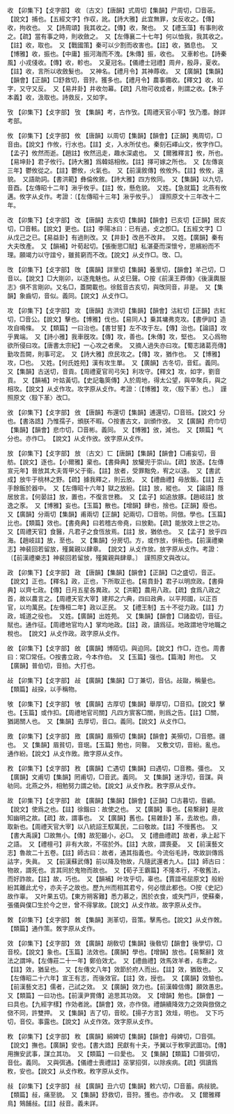 <!-- { "loadSidebar": true } -->
收	【卯集下】【攴字部】	收	〔古文〕【唐韻】式周切【集韻】尸周切，□音荍。【說文】捕也。【五經文字】作収，訛。【詩大雅】此宜無罪，女反收之。【傳】收，拘收也。　又【詩周頌】我其收之。【傳】收，聚也。　又【禮玉藻】有事則收之。【疏】當有事之時，則收斂之。　又【左傳襄二十七年】何以恤我，我其收之。【註】收，取也。　又【戰國策】秦可以少割而收害也。【註】收，猶息也。　又【博雅】收，振也。【中庸】振河海而不洩。【朱傳】振，收也。　又車軫也。【詩秦風】小戎俴收。【傳】收，軫也。　又夏冠名。【儀禮士冠禮】周弁，殷冔，夏收。【註】收，言所以收斂髮也。　又神名。【禮月令】其神蓐收。　又【廣韻】【集韻】【韻會】【正韻】□舒救切，音狩。獲多也。【禮月令】農事備收。【釋文】收，如字，又守又反。　又【易井卦】井收勿幕。【疏】凡物可收成者，則謂之收。【朱子本義】收，汲取也。詩救反，又如字。

攷	【卯集下】【攴字部】	攷	【集韻】考，古作攷。【周禮天官小宰】攷乃灋。餘詳考部。

攸	【卯集下】【攴字部】	攸	【唐韻】以周切【集韻】【韻會】【正韻】夷周切，□音由。【說文】作攸，行水也。【註】攴，入水所仗也。秦刻石嶧山文，攸字作□。【孟子】攸然而逝。【趙註】攸然迅走，趣水深處也。　又【爾雅釋言】攸，所也。【易坤卦】君子攸行。【詩大雅】爲韓姞相攸。【註】擇可嫁之所也。　又【左傳哀三年】鬱攸從之。【註】鬱攸，火氣也。　又【前漢敘傳】攸攸外。【註】攸攸，遠貌。　又語助詞。【書洪範】彝倫攸敘。【詩大雅】四方攸同。　又【集韻】以九切，音酉。【左傳昭十二年】湫乎攸乎。【註】攸，懸危貌。　又姓。【急就篇】北燕有攸邁。攸字从攴作。考證：〔【左傳昭十三年】湫乎攸乎。〕　謹照原文十三年改十二年。 

改	【卯集下】【攴字部】	改	【唐韻】古亥切【集韻】【韻會】已亥切【正韻】居亥切，□音輆。【說文】更也。【註】李陽冰曰：已有過，攴之卽□。【五經文字】□从戊己之已。【易益卦】有過則改。又【井卦】改邑不改井。　又姓。【廣韻】秦有大夫攺產。　又【韻補】叶荀起切。【張衡思□賦】私湛憂而深懷兮，思繽紛而不理。願竭力以守誼兮，雖貧窮而不改。【說文】从攴作□。攺、□。

攺	【卯集下】【攴字部】	攺	【廣韻】詳里切【集韻】養里切，【韻會】羊己切，□音以。【說文】□大剛卯，以逐鬼魅也。从攴巳聲。○按《前漢王莽傳》《後漢輿服志》俱不言剛卯。又名□，蓋闕載也。徐鉉音古亥切，與攺同音，非是。　又【集韻】象齒切，音似。義同。【說文】从攴作□。

攻	【卯集下】【攴字部】	攻	【唐韻】古洪切【集韻】【韻會】沽紅切【正韻】古紅切，□音公。【說文】擊也。【博雅】伐也。【易同人】乗其墉弗克攻。【書伊訓】造攻自鳴條。　又【類篇】一曰治也。【書甘誓】左不攻于左。【傳】治也。【論語】攻乎異端。　又【詩小雅】我車旣攻。【傳】攻，善也。【朱傳】攻，堅也。　又心爲物欲所侵曰攻。【唐書太宗紀】一心攻之者衆。　又摘人過失亦曰攻。【蜀志諸葛亮傳】勤攻吾闕，則事可定。　又【詩大雅】庶民攻之。【傳】攻，猶作也。　又【博雅】攻，□也。　又姓。【何氏姓苑】漢有攻生單。　又【廣韻】古冬切，音釭。義同。　又【集韻】古送切，音貢。【周禮夏官司弓矢】利攻守。【釋文】攻，如字，劉音貢。　又【韻補】叶姑黃切。【史記龜筴傳】入於周地，得太公望，與卒聚兵，與之相攻。【說文】从攴作攻。攻字原从攴作。考證：〔【博雅】攻，〈殹下革〉也。〕　謹照原文〈殹下革〉改□。 

攽	【卯集下】【攴字部】	攽	【唐韻】布還切【集韻】逋還切，□音班。【說文】分也。【書洛誥】乃惟孺子，頒朕不暇。○按書古文，訓頒作攽。　又【廣韻】府巾切【集韻】【韻會】悲巾切，□音彬。義同。　又【博雅】攽，減也。　又【類篇】气分也。亦作□。　【說文】从攴作攽。攽字原从攴作。

放	【卯集下】【攴字部】	放	〔古文〕匸【唐韻】【集韻】【韻會】□甫妄切，音舫。【說文】逐也。【小爾雅】棄也。【書舜典】放驩兜于崇山。【疏】放逐。【左傳宣元年】晉放其大夫胥甲父于衞。【註】放者，受罪黜免，宥之以遠。　又【書武成】放牛于桃林之野。【疏】據我釋之，則云放。　又【禮曲禮】毋放飯。【註】去手餘飯於器中。　又【左傳昭十六年】獄之放紛。【註】放，縱也。　又【論語】隱居放言。【何晏註】放，置也，不復言世務。　又【孟子】如追放豚。【趙岐註】放逸之豕。　又【博雅】妄也。【玉篇】散也。【增韻】肆也，捨也。【正韻】廢也。　又【廣韻】分兩切【集韻】甫兩切【正韻】妃兩切，□音昉。同倣。學也。【玉篇】比也。【類篇】效也。【書堯典】曰若稽古帝堯，曰放勳。【疏】能放效上世之功。　又【周禮天官】食醫，凡君子之食恆放焉。【註】放，猶依也。　又【孟子】放乎四海。【趙岐註】放，至也。　又【集韻】分房切。方，或作放，倂船也。【前漢禮樂志】神裴回若留放，殣冀親以肆章。　【說文】从攴作放。放字原从攴作。考證：〔【前漢禮樂志】神裴回若留放，殣冀親與肆章。〕　謹照原文與改以。 

政	【卯集下】【攴字部】	政	【唐韻】【集韻】【韻會】【正韻】□之盛切，音正。【說文】正也。【釋名】政，正也，下所取正也。【易賁卦】君子以明庶政。【書舜典】以齊七政。【傳】日月五星各異政。又【洪範】農用八政。【疏】食爲八政之首，故以農言之。【周禮天官大宰】建邦之六典，四曰政典，以平邦國，以正百官，以均萬民。【左傳桓二年】政以正民。　又【禮王制】五十不從力政。【註】力政，城道之役也。　又姓。【廣韻】出姓苑。　又【集韻】【韻會】□諸盈切，音征。賦也。通作征。【周禮地官均人】掌均地政。【註】政，讀爲征。地政謂地守地職之稅也。　【說文】从攴作政。政字原从攴作。

敀	【卯集下】【攴字部】	敀	【廣韻】博陌切。與迫同。【說文】作□，迮也。周書曰：常□常任。○按書立政，今本作伯。　又【玉篇】强也。【篇海】附也。　又【廣韻】普伯切，音拍。大打也。

敁	【卯集下】【攴字部】	敁	【廣韻】【集韻】□丁兼切，音佔。敁敠，稱量也。【類篇】敁挅，以手稱物。

敂	【卯集下】【攴字部】	敂	【廣韻】古厚切【集韻】舉厚切，□音扣。【說文】擊也。【玉篇】或作扣。【周禮地官司關】凡四方賔客□關，則爲之告。【註】□關，猶謁關人也。　又【集韻】去厚切，音口。義同。【說文】从攴作□。

敃	【卯集下】【攴字部】	敃	【廣韻】眉殞切【集韻】【韻會】美殞切，□音愍。疆也。　又【集韻】眉貧切，音珉。【玉篇】勉也，同暋。　又敷文切，音紛。亂也。通作紛。【說文】从攴作敃。敃字原从攴作。

敄	【卯集下】【攴字部】	敄	【廣韻】亡遇切【集韻】曰遇切，□音務。彊也。　又【廣韻】文甫切【集韻】罔甫切，□音武。義同。　又【集韻】迷浮切，音謀。與劺同。北燕之外，相勉努力謂之劺。【說文】从攴作敄。敄字原从攴作。

故	【卯集下】【攴字部】	故	【廣韻】【集韻】【韻會】【正韻】□古暮切，音顧。【說文】使爲之也。【註】徐鍇曰：故使之也。　又【廣韻】事也。【易繫辭】是故知幽明之故。【疏】故，謂事也。　又【廣韻】舊也。【易雜卦】革，去故也。鼎，取新也。【周禮天官大宰】以八統詔王馭萬民，二曰敬故。【註】不慢舊也。　又【書大禹謨】□故無小。【傳】故犯雖小，必□。　又【禮曲禮疏】故者，承上起下之語。　又【禮檀弓】非有大故，不宿於外。【註】大故，謂喪憂。　又【前漢藝文志】魯故二十五卷。【註】師古曰：故者，通其指義也。今流俗毛詩，攺故訓傳爲詁字，失眞。　又【前漢蘇武傳】前以降及物故，凡隨武還者九人。【註】師古曰：物故，謂死也。言其同於鬼物而故也。　又【荀子王霸篇】不隆本行，不敬舊法，而好詐故。【註】故，巧也。　又【韻補】叶攻乎切，辜也。【賈誼弔屈原文】般紛紛其離此尤兮，亦夫子之故也。歷九州而相其君兮，何必懷此都也。○按《史記》故作辜。　又叶果五切。【東方朔客難】悉力慕之，困於衣食，或失門戸，使蘇秦，張儀與僕□生於今之世，曾不得掌故。【說文】从攴作故。故字原从攴作。

敇	【卯集下】【攴字部】	敇	【集韻】測革切，音策。擊馬也。【說文】从攴作敇。【類篇】通作策。敇字原从攴作。

效	【卯集下】【攴字部】	效	【廣韻】胡敎切【集韻】後敎切【韻會】後學切，□音校。【說文】象也。【玉篇】法效也。【廣韻】學也。【增韻】放也。【易繫辭】效法之謂坤。【左傳莊二十一年】鄭伯效尤。　又【禮曲禮】效馬效羊者，右牽之。【註】效，猶呈也。　又【左傳文八年】效節於府人而出。【註】效，猶致也。　又【左傳昭二十六年】宣王有志，而後效官。【註】效，授也。　又【廣韻】效驗也。【前漢藝文志】儒者，己試之效。　又【廣韻】效力也。【前漢韓信傳】願效愚忠。　又【類篇】一曰功也。【前漢尹賞傳】追思其功效。　又【增韻】勉也。【韻會】一曰具也。【九經字樣】作効者訛。【韻會】效，亦作傚。禮韻續降效力之效與倣傚之傚不同，許雙押。　又【集韻】吉了切，音皎。【揚子方言】效烓，明也。　又下巧切，音佼。事露也。【說文】从攴作效。效字原从攴作。

敉	【卯集下】【攴字部】	敉	【廣韻】綿婢切【集韻】【韻會】母婢切，□音弭。【說文】撫也。【廣韻】安也。【書大誥】民獻有十夫，予翼以于敉寧武圖功。【傳】用撫安武事，謀立其功。　又【類篇】一曰愛也。　又【集韻】【類篇】□普弭切，音仳。義同。　又與弭通。【儀禮士喪禮註】巫掌招弭，以除疾病。【疏】弭讀爲敉，安也。【說文】从攴作敉。敉字原从攴作。

敊	【卯集下】【攴字部】	敊	【廣韻】丑六切【集韻】敕六切，□音蓄。病敊貌。【類篇】敊，痛至貌。　又【集韻】舒救切，音狩。獲也。亦作收。　又【爾雅釋鳥】鴩餔敊。【註】敊音。義未詳。

